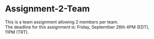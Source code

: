 # Assignment-2-Team
This is a team assignment allowing 2 members per team.\
The deadline for this assignment is: Friday, Septemtber 26th 4PM (EDT), 11PM (TRT).
